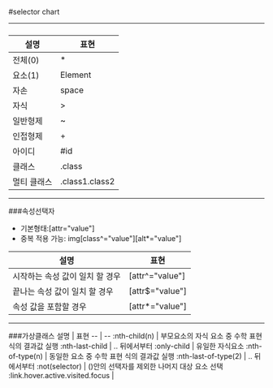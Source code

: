 #selector chart

---

###

 설명 | 표현 
 -- | -- 
 전체(0) | * 
 요소(1) | Element 
 자손| space 
 자식 | > 
 일반형제 | ~ 
 인접형제  | + 
 아이디 | #id 
 클래스 | .class 
 멀티 클래스 | .class1.class2 

---

###속성선택자
- 기본형태:[attr="value"]
- 중복 적용 가능: img[class^="value"][alt*="value"] 

 설명 | 표현 
 -- | -- 
 시작하는 속성 값이 일치 할 경우 | [attr^="value"] 
 끝나는 속성 값이 일치 할 경우 | [attr$="value"] 
 속성 값을 포함할 경우 | [attr*="value"] 

---

###가상클래스
 설명 | 표현 
 -- | -- 
 :nth-child(n) | 부모요소의 자식 요소 중 수학 표현 식의 결과값 실행 
 :nth-last-child | .. 뒤에서부터 
 :only-child | 유일한 자식요소 
 :nth-of-type(n) | 동일한 요소 중 수학 표현 식의 결과값 실행 
 :nth-last-of-type(2) | .. 뒤에서부터 
 :not(selector) | ()안의 선택자를 제외한 나머지 대상 요소 선택 
 :link.hover.active.visited.focus | 

